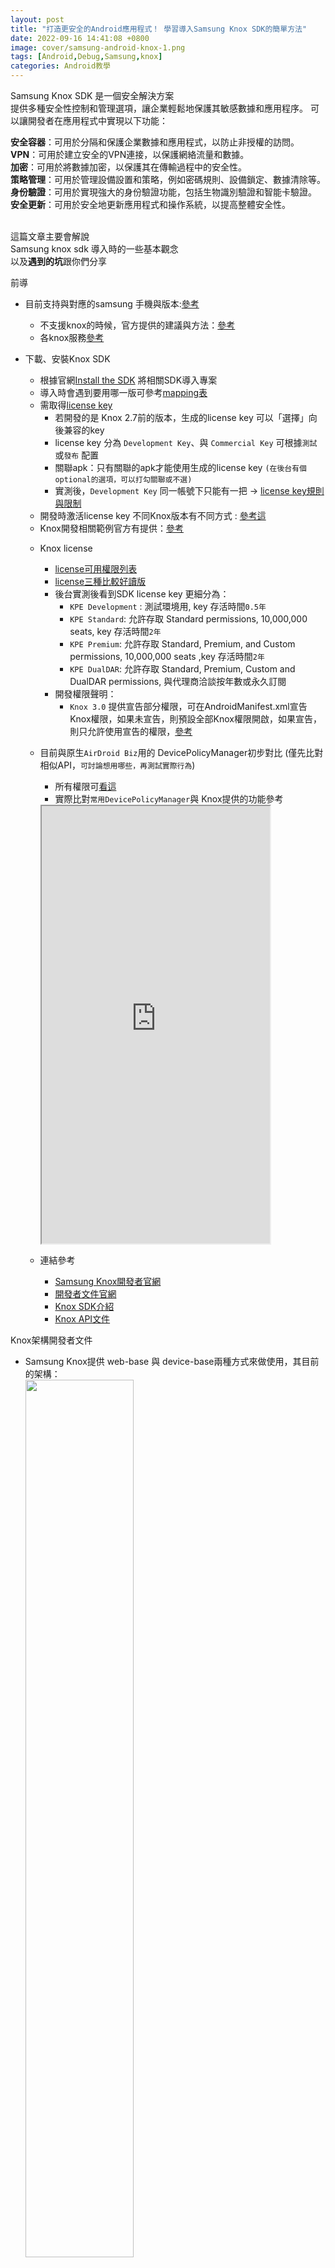 ```yaml
---
layout: post
title: "打造更安全的Android應用程式！ 學習導入Samsung Knox SDK的簡單方法"
date: 2022-09-16 14:41:08 +0800
image: cover/samsung-android-knox-1.png
tags: [Android,Debug,Samsung,knox]
categories: Android教學
---
```


<div class="c-border-main-title-2">Samsung Knox SDK 是一個安全解決方案</div>

<div class="c-border-content-title-4">
  提供多種安全性控制和管理選項，讓企業輕鬆地保護其敏感數據和應用程序。
  可以讓開發者在應用程式中實現以下功能：
</div>
<p class = "table_container">
  <b>安全容器</b>：可用於分隔和保護企業數據和應用程式，以防止非授權的訪問。<br>
  <b>VPN</b>：可用於建立安全的VPN連接，以保護網絡流量和數據。<br>
  <b>加密</b>：可用於將數據加密，以保護其在傳輸過程中的安全性。<br>
  <b>策略管理</b>：可用於管理設備設置和策略，例如密碼規則、設備鎖定、數據清除等。<br>
  <b>身份驗證</b>：可用於實現強大的身份驗證功能，包括生物識別驗證和智能卡驗證。<br>
  <b>安全更新</b>：可用於安全地更新應用程式和操作系統，以提高整體安全性。<br><br>

  這篇文章主要會解說<br>
  Samsung knox sdk 導入時的一些基本觀念<br>
  以及<b>遇到的坑</b>跟你們分享<br>
</p>

<div class="c-border-main-title-2">前導</div>

* 目前支持與對應的samsung 手機與版本:[參考](https://www.samsungknox.com/en/knox-platform/supported-devices)
  - 不支援knox的時候，官方提供的建議與方法：[參考](https://docs.samsungknox.com/admin/fundamentals/faqs/kba-349-about-android-others-android-go-devices.htm)
  - 各knox服務[參考](https://docs.samsungknox.com/admin/knox-admin-portal/welcome.htm)
* 下載、安裝Knox SDK
  - 根據官網[Install the SDK](https://docs.samsungknox.com/dev/knox-sdk/install-sdk.htm) 將相關SDK導入專案
  - 導入時會遇到要用哪一版可參考[mapping表](https://docs.samsungknox.com/dev/common/knox-version-mapping.htm)
  - 需取得[license key](https://docs.samsungknox.com/dev/common/tutorial-get-a-license.htm)
     - 若開發的是 Knox 2.7前的版本，生成的license key 可以「選擇」向後兼容的key
     - license key 分為 `Development Key`、與 `Commercial Key` 可根據`測試`或`發布` 配置
     - 關聯apk：只有關聯的apk才能使用生成的license key
     `(在後台有個optional的選項，可以打勾關聯或不選)`
     - 實測後，`Development Key` 同一帳號下只能有一把
     -> [license key規則與限制](https://docs.samsungknox.com/dev/common/knox-licenses.htm)
  - 開發時激活license key 不同Knox版本有不同方式 : [參考這](https://docs.samsungknox.com/dev/knox-sdk/tutorial-activate-license.htm)
  - Knox開發相關範例官方有提供：[參考](https://docs.samsungknox.com/dev/knox-sdk/tutorial-overview.htm)

  * Knox license
    - [license可用權限列表](https://docs.samsungknox.com/dev/common/license-permissions.htm)
    - [license三種比較好讀版](https://docs.google.com/spreadsheets/d/1Os01grTu-vDTVm5SL8VVn1QZ4NH_3gbHDT9ILAGhiEM/edit?usp=sharing)
    - 後台實測後看到SDK license key 更細分為：
        - `KPE Development` : 測試環境用, key 存活時間`0.5年`
        - `KPE Standard`: 允許存取 Standard permissions, 10,000,000 seats, key 存活時間`2年`
        - `KPE Premium`:  允許存取 Standard, Premium, and Custom permissions, 10,000,000 seats ,key 存活時間`2年`
        - `KPE DualDAR`:  允許存取 Standard, Premium, Custom and DualDAR permissions, 與代理商洽談按年數或永久訂閱
    - 開發權限聲明：
        - `Knox 3.0` 提供宣告部分權限，可在AndroidManifest.xml宣告Knox權限，如果未宣告，則預設全部Knox權限開啟，如果宣告，則只允許使用宣告的權限，[參考](https://docs.samsungknox.com/dev/common/tutorial-knox-permissions.htm)

  * 目前與原生`AirDroid Biz`用的 DevicePolicyManager初步對比 (僅先比對相似API，`可討論想用哪些，再測試實際行為`)
    - 所有權限可[看這](https://docs.google.com/spreadsheets/d/1Os01grTu-vDTVm5SL8VVn1QZ4NH_3gbHDT9ILAGhiEM/edit?usp=sharing)
    - 實際比對`常用DevicePolicyManager`與 Knox提供的功能參考
    <iframe src="https://docs.google.com/spreadsheets/d/e/2PACX-1vQ09cQTkBr3L2di8b886ZcjEA9FMlv0trg90SgQFMg4okJx3YERuAXBNDtdSzmVRdxmSXxWMdchBaXL/pubhtml?gid=0&amp;single=true&amp;widget=true&amp;headers=false" height="700"
       width="80%"></iframe>

  * 連結參考
    - [Samsung Knox開發者官網](https://developer.samsungknox.com/#)
    - [開發者文件官網](https://docs.samsungknox.com/dev/index.htm)
    - [Knox SDK介紹](https://docs.samsungknox.com/dev/knox-sdk/index.htm)
    - [Knox API文件](https://docs.samsungknox.com/devref/knox-sdk/reference/packages.html)

<div class="c-border-main-title-2">Knox架構開發者文件</div>

  - Samsung Knox提供 web-base 與 device-base兩種方式來做使用，其目前的架構：  
   <img src="https://docs.samsungknox.com/dev/common/images/knox-ecosystem.png" width="60%"/><br>

<div class="c-border-main-title-2">Activite license note</div>
   * android 6.0.1 samsung s6 ,測試`Knox 3.8`
     - 下載samsung開發者後台的Knox 3.8版 ，使用方法[knox3.7.1 higher](https://docs.samsungknox.com/dev/knox-sdk/tutorial-activate-license.htm)，解析URI時，報exception
     - 改用[knox2.7 lower](https://docs.samsungknox.com/dev/knox-sdk/tutorial-activate-license.htm)報出`java.lang.RuntimeException: Stub!`<br>
       -> 解決方法：加入`supportlib.jar`並加入gradle dependencies<br>
       `用IDE的Add as library功能的需注意以下`：
       這裡需將原本knox sdk與supportlib 兩個jar檔案改成以下，runtime才不會再報錯
       <script src="https://gist.github.com/waitzShigoto/fefe8c4005184dbaecf0d20645709ba8.js"></script>

     - 上述成功後激活license key時，需啟動admin權限，不然會回傳`internal error`<br>
       <script src="https://gist.github.com/waitzShigoto/a3880c775ce2a8617ffc8dde47bfb865.js"></script>

     - 這裡有個坑 啟動license時需使用Boardcast接收返回結果
         - 但目前官方文件顯示 knox 啟用license 的廣播action 是使用
           <script src="https://gist.github.com/waitzShigoto/878e1a32ea9ab7b614afd68969ed5b30.js"></script>
          但是舊版 Knox API level 19 (Knox 2.6) 上實測Knox不會發上面Action，而是如下
           <script src="https://gist.github.com/waitzShigoto/9cdd580d99d2d89d2e2f57430b1c9a4d.js"></script>
         - 這邊看到官方說 [2.x升級3.x時nameSpace有改](https://docs.samsungknox.com/dev/knox-sdk/new-intent-names.htm) (Knox api 30這版開始改了)

         - 所以他這邊提供一個方法：[參考](https://docs.samsungknox.com/dev/knox-sdk/support-older-devices.htm)
            - 就是加入`supportlib.jar` 並把上方連結內的相關receiver加入`Manifest.xml`

* android 12 samsung A52s ,測試`Knox 3.8`

  - 使用`knox3.7.1 higher` 與 `knox2.7 lower` 方法皆可以啟用license key


* 其他行為
  - 開發者後台目前能下載的有 Knox SDK 3.3 ~ 3.8 ，<br>
    上述test case都使用Knox3.8 能過編譯，<br>
    但可能部分行為僅支持其對應的版本，<br>
    後來有在Android 12上測試 Knox 3.3，<br>
    這時用`knox3.7.1 higher`active就會崩潰，<br>
    在Android 6.0.1 Knox 3.8 使用`knox3.7.1 higher`active同樣會崩潰<br>

<div class="c-border-main-title-2">開發遇到的事及研究</div>

 * Vpn 開發
   - 根據開發文件 有提供兩種Vpn方案
       1. 跟之前研究的原生[Android Vpn Service](https://growi.airdroid.com/RD/Android%20Vpn%20%E7%9B%B8%E9%97%9C%E6%96%B9%E6%A1%88)類似
       Knox在此基礎上擴展相關功能：[參考](https://docs.samsungknox.com/dev/knox-sdk/vpn-integrate-apps.htm)

       2. 另一個則是[GenericVpnPolicy API](https://docs.samsungknox.com/devref/knox-sdk/reference/com/samsung/android/knox/net/vpn/GenericVpnPolicy.html)<br>
       `createVpnProfile`，其提到提供對應的JSON格式來設定其vpn profile<br>
       不同json format對應不同模式<br>
       可參考：[vpn JSON格式](https://docs.samsungknox.com/dev/knox-sdk/VPN-json.htm)
       -> 目前Knox文件與之前需求類似的有 : <br>
       ipsec Hybrid RSA 、PSK、xauth RSA、IKE2 PSK、IKE2 RSA...等等<br>
       另外文件中寫到`Knox api level 35 Deprecated` -> 對應至`Android 12`

 * LockScreen Password
   - 生物解鎖，設置指紋解鎖或臉部解鎖：[點此](https://docs.samsungknox.com/dev/knox-sdk/biometrics.htm)

<div class="c-border-main-title-2">分享實際開發啟動license與knox permission的思路</div>
  其實如何啟動Knox只需要看官方文件上的方式去想就可<br>
  這邊我提供我規劃的思維給大家，如下：
 - 目前將它包成dagger2 module
  - 結構如圖 ：<br>
  ![knox_module.png](/images/others/knox_module.png)
      - `ExampleKnoxActivity` 用來demo 裡面會放一些其他類實作的呼叫範例
      - 之後只需要inject `KnoxManager`跟init`KnoxModule`就能使用

      ![knox_inject_01.png](/images/others/knox_inject_01.png)<br>

      ![knox_inject_02.png](/images/others/knox_inject_02.png)<br>

      - `KnoxLicense`內存放一些常數與key值可再自行變更，未來如要不上傳key也可再調整
      - 實際使用只需了解`KnoxManager`
      - 主要新增了註冊/解綁knox廣播、起/停用license等功能
        後續主要會從`KnoxManager`新增相關func
      - 其中 `KnoxLicenseReceiver` 因為官方Knox3.7含以下的只有提供Boardcast的方式來接收激活成功與否<br>
      這邊利用Kotlin特性包好<br>
      實際使用knoxManager內的方法註冊並返回結果<br>
      ![knox_inject_03.png](/images/others/knox_inject_03.png)

  `理論上用Koin當DI也可，而且個人也比較喜歡Koin，之後有空再寫一篇koin寫的DI`

* 加入knox permission
  - 加入權限宣告至manifest
  ![knox_permission.png](/images/others/knox_permission.png)
  - Knox API 30是新舊包名的分水嶺，<br>
  這次實測Knox API 19 無法使用新的permission request 如：<br>
  `com.samsung.android.knox.permission.KNOX_APP_MGMT` <br>
  使用`com.example.supportlibclient.SUPPORT_PERMISSION`才成功<br>

  - runtime permission
    ![knox_run_time_permission_01.png](/images/others/knox_run_time_permission.png)<br>


* 其他相關<br>
  部分API操控需解析對應URI 這邊拉出共用的<br>
  ![knox_constant.png](/images/others/knox_constant.png)
